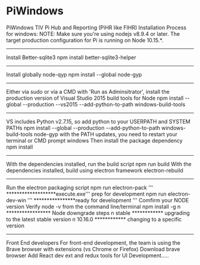 # PiWindows
PiWindows
TIV Pi Hub and Reporting (PiHR like FIHR) Installation Process for windows: NOTE: Make sure you're using nodejs v8.9.4 or later. The target production configuration for Pi is running on Node 10.15.*.
*****************************************************************************************************************************
Install Better-sqlite3 npm install better-sqlite3-helper
*****************************************************************************************************************************
Install globally node-qyp npm install --global node-gyp
*****************************************************************************************************************************
Either via sudo or via a CMD with 'Run as Adminsitrator', install the production version of Visual Studio 2015 build tools for Node npm install --global --production --vs2015 --add-python-to-path windows-build-tools
*****************************************************************************************************************************
VS includes Python v2.7.15, so add python to your USERPATH and SYSTEM PATHs npm install --global --production --add-python-to-path windows-build-tools node-gyp
with the PATH updates, you need to restart your terminal or CMD prompt windows
Then install the package dependency
npm install
*****************************************************************************************************************************
With the dependencies installed, run the build script npm run build
With the dependencies installed, build using electron framework electron-rebuild
*****************************************************************************************************************************
Run the electron packaging script npm run electron-pack ''' *******************execute.exe'''
prep for development npm run electron-dev-win ''' ****************ready for development ''' Comfirm your NODE version Verify node -v from the command line/terminal
npm install -g n ***************** Node downgrade steps
n stable ************ upgrading to the latest stable version
n 10.16.0 ************ changing to a specific version
*****************************************************************************************************************************
Front End developers For front-end development, the team is using the Brave browser with extensions (vs Chrome or Firefox)
Download brave browser Add React dev ext and redux tools for UI Development.....
